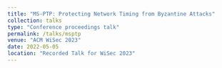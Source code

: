 ```yaml
---
title: "MS-PTP: Protecting Network Timing from Byzantine Attacks"
collection: talks
type: "Conference proceedings talk"
permalink: /talks/msptp
venue: "ACM WiSec 2023"
date: 2022-05-05
location: "Recorded Talk for WiSec 2023"
---
```



